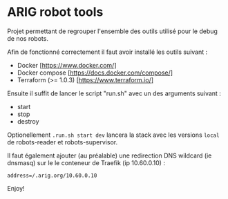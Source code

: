# ARIG robot tools

Projet permettant de regrouper l'ensemble des outils utilisé pour le debug de nos robots.

Afin de fonctionné correctement il faut avoir installé les outils suivant :
* Docker [https://www.docker.com/]
* Docker compose [https://docs.docker.com/compose/]
* Terraform (>= 1.0.3) [https://www.terraform.io/]

Ensuite il suffit de lancer le script "run.sh" avec un des arguments suivant :
* start
* stop
* destroy

Optionellement `.run.sh start dev` lancera la stack avec les versions `local` de robots-reader et robots-supervisor.

Il faut également ajouter (au préalable) une redirection DNS wildcard (ie dnsmasq) sur le
le conteneur de Traefik (ip 10.60.0.10) :

```
address=/.arig.org/10.60.0.10
```

Enjoy!
